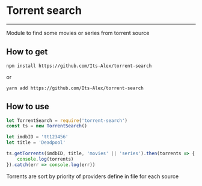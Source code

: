 # Torrent search
---
Module to find some movies or series from torrent source
## How to get
```shell
npm install https://github.com/Its-Alex/torrent-search
```
or
```shell
yarn add https://github.com/Its-Alex/torrent-search
```
## How to use
```javascript
let TorrentSearch = require('torrent-search')
const ts = new TorrentSearch()

let imdbID = 'tt123456'
let title = 'Deadpool'

ts.getTorrents(imdbID, title, 'movies' || 'series').then(torrents => {
    console.log(torrents)
}).catch(err => console.log(err))
```
Torrents are sort by priority of providers define in file for each source

